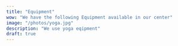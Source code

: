 ```yaml
---
title: "Equipment"
wow: "We have the following Equipment available in our center"
image: "/photos/yoga.jpg"
description: "We use yoga eqipment"
draft: true
---
```

